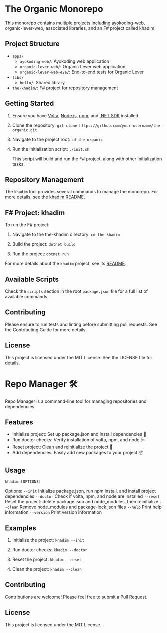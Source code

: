# The Organic Monorepo

This monorepo contains multiple projects including ayokoding-web, organic-lever-web, associated libraries, and an F# project called khadim.

## Project Structure

- `apps/`
  - `ayokoding-web/`: Ayokoding web application
  - `organic-lever-web/`: Organic Lever web application
  - `organic-lever-web-e2e/`: End-to-end tests for Organic Lever
- `libs/`
  - `hello/`: Shared library
- `the-khadim/`: F# project for repository management

## Getting Started

1. Ensure you have [Volta](https://volta.sh/), [Node.js](https://nodejs.org/), [npm](https://www.npmjs.com/), and [.NET SDK](https://dotnet.microsoft.com/download) installed.

2. Clone the repository:
   `git clone https://github.com/your-username/the-organic.git`

3. Navigate to the project root:
   `cd the-organic`

4. Run the initialization script:
   `./init.sh`

   This script will build and run the F# project, along with other initialization tasks.

## Repository Management

The `khadim` tool provides several commands to manage the monorepo. For more details, see the [khadim README](./the-khadim/README.md).

## F# Project: khadim

To run the F# project:

1. Navigate to the the-khadim directory:
   `cd the-khadim`

2. Build the project:
   `dotnet build`

3. Run the project:
   `dotnet run`

For more details about the `khadim` project, see its [README](./the-khadim/README.md).

## Available Scripts

Check the `scripts` section in the root `package.json` file for a full list of available commands.

## Contributing

Please ensure to run tests and linting before submitting pull requests. See the Contributing Guide for more details.

## License

This project is licensed under the MIT License. See the LICENSE file for details.

# Repo Manager 🛠️

Repo Manager is a command-line tool for managing repositories and dependencies.

## Features

- Initialize project: Set up package.json and install dependencies 🚀
- Run doctor checks: Verify installation of volta, npm, and node 🩺
- Reset project: Clean and reinitialize the project 🔄
- Add dependencies: Easily add new packages to your project 📦

## Usage

`khadim [OPTIONS]`

Options:
`--init` Initialize package.json, run npm install, and install project dependencies
`--doctor` Check if volta, npm, and node are installed
`--reset` Reset the project: delete package.json and node_modules, then reinitialize
`--clean` Remove node_modules and package-lock.json files
`--help` Print help information
`--version` Print version information

## Examples

1. Initialize the project:
   `khadim --init`

2. Run doctor checks:
   `khadim --doctor`

3. Reset the project:
   `khadim --reset`

4. Clean the project:
   `khadim --clean`

## Contributing

Contributions are welcome! Please feel free to submit a Pull Request.

## License

This project is licensed under the MIT License.
